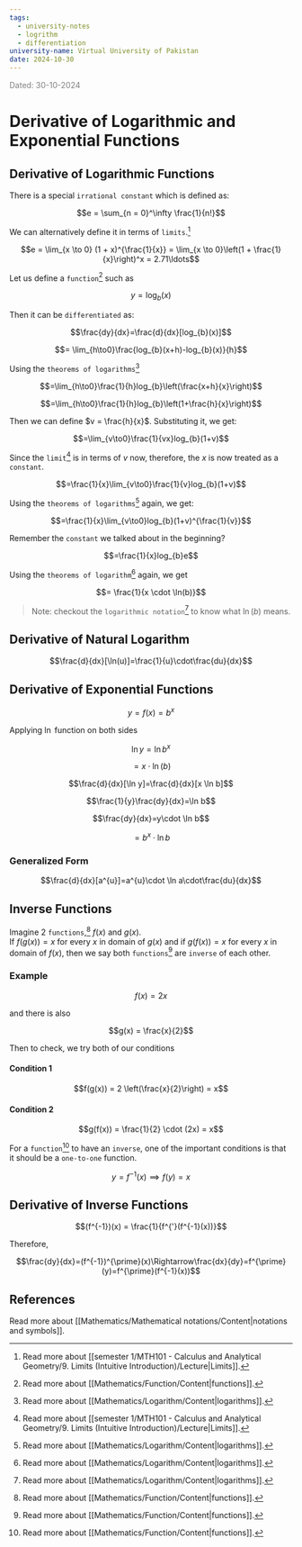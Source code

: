 ```yaml
---
tags:
  - university-notes
  - logrithm
  - differentiation
university-name: Virtual University of Pakistan
date: 2024-10-30
---
```


<span style="color: gray;">Dated: 30-10-2024</span>

# Derivative of Logarithmic and Exponential Functions

## Derivative of Logarithmic Functions

There is a special `irrational constant` which is defined as:  

$$e = \sum_{n = 0}^\infty \frac{1}{n!}$$

We can alternatively define it in terms of `limits`.[^1]  

$$e = \lim_{x \to 0} (1 + x)^{\frac{1}{x}} = \lim_{x \to 0}\left(1 + \frac{1}{x}\right)^x = 2.71\ldots$$

Let us define a `function`[^2] such as  

$$y = \log_b(x)$$

Then it can be `differentiated` as:  

$$\frac{dy}{dx}=\frac{d}{dx}[log_{b}(x)]$$

$$= \lim_{h\to0}\frac{log_{b}(x+h)-log_{b}(x)}{h}$$

Using the `theorems of logarithms`[^3]

$$=\lim_{h\to0}\frac{1}{h}log_{b}\left(\frac{x+h}{x}\right)$$

$$=\lim_{h\to0}\frac{1}{h}log_{b}\left(1+\frac{h}{x}\right)$$

Then we can define $v = \frac{h}{x}$. Substituting it, we get:  

$$=\lim_{v\to0}\frac{1}{vx}log_{b}(1+v)$$

Since the `limit`[^1] is in terms of $v$ now, therefore, the $x$ is now treated as a `constant`.  

$$=\frac{1}{x}\lim_{v\to0}\frac{1}{v}log_{b}(1+v)$$

Using the `theorems of logarithms`[^3] again, we get:  

$$=\frac{1}{x}\lim_{v\to0}log_{b}(1+v)^{\frac{1}{v}}$$

Remember the `constant` we talked about in the beginning?  

$$=\frac{1}{x}log_{b}e$$

Using the `theorems of logarithm`[^3] again, we get  

$$= \frac{1}{x \cdot \ln(b)}$$

> Note: checkout the `logarithmic notation`[^3] to know what $\ln(b)$ means.

## Derivative of Natural Logarithm

$$\frac{d}{dx}[\ln(u)]=\frac{1}{u}\cdot\frac{du}{dx}$$

## Derivative of Exponential Functions

$$y = f(x) = b^x$$

Applying $\ln$ function on both sides  

$$\ln y = \ln b^x$$

$$= x \cdot \ln (b)$$

$$\frac{d}{dx}[\ln y]=\frac{d}{dx}[x \ln b]$$

$$\frac{1}{y}\frac{dy}{dx}=\ln b$$

$$\frac{dy}{dx}=y\cdot \ln b$$

$$= b^x \cdot \ln b$$

### Generalized Form

$$\frac{d}{dx}[a^{u}]=a^{u}\cdot \ln a\cdot\frac{du}{dx}$$

## Inverse Functions

Imagine 2 `functions`,[^2] $f(x)$ and $g(x)$.  
If $f(g(x)) = x$ for every $x$ in domain of $g(x)$ and if $g(f(x)) = x$ for every $x$ in domain of $f(x)$, then we say both `functions`[^2] are `inverse` of each other.

### Example

$$f(x) = 2x$$

and there is also  

$$g(x) = \frac{x}{2}$$

Then to check, we try both of our conditions  

#### Condition 1

$$f(g(x)) = 2 \left(\frac{x}{2}\right) = x$$

#### Condition 2

$$g(f(x)) = \frac{1}{2} \cdot (2x) = x$$

For a `function`[^2] to have an `inverse`, one of the important conditions is that it should be a `one-to-one` function.  

$$y = f^{-1}(x) \implies f(y) = x$$

## Derivative of Inverse Functions

$$(f^{-1})(x) = \frac{1}{f^{'}(f^{-1}(x))}$$

Therefore,  

$$\frac{dy}{dx}=(f^{-1})^{\prime}(x)\Rightarrow\frac{dx}{dy}=f^{\prime}(y)=f^{\prime}(f^{-1}(x))$$

## References

Read more about [[Mathematics/Mathematical notations/Content|notations and symbols]].

[^1]: Read more about [[semester 1/MTH101 - Calculus and Analytical Geometry/9. Limits (Intuitive Introduction)/Lecture|Limits]].
[^2]: Read more about [[Mathematics/Function/Content|functions]].
[^3]: Read more about [[Mathematics/Logarithm/Content|logarithms]].